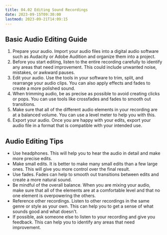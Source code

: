 ```yaml
---
title: 04.02 Editing Sound Recordings
date: 2023-09-15T09:30:00
lastmod: 2023-09-21T14:09:15
---
```


## Basic Audio Editing Guide

1. Prepare your audio. Import your audio files into a digital audio software such as Audacity or Adobe Audition and organize them into a project.
2. Before you start editing, listen to the entire recording carefully to identify any areas that need improvement. This could include unwanted noise, mistakes, or awkward pauses.
3. Edit your audio. Use the tools in your software to trim, split, and rearrange your audio clips. You can also apply effects and fades to create a more polished sound.
4. When trimming audio, be as precise as possible to avoid creating clicks or pops. You can use tools like crossfades and fades to smooth out transitions.
5. Make sure that all of the different audio elements in your recording are at a balanced volume. You can use a level meter to help you with this.
6. Export your audio. Once you are happy with your edits, export your audio file in a format that is compatible with your intended use.

## Audio Editing Tips

- Use headphones. This will help you to hear the audio in detail and make more precise edits.
- Make small edits. It is better to make many small edits than a few large ones. This will give you more control over the final result.
- Use fades. Fades can help to smooth out transitions between edits and create a more natural sound.
- Be mindful of the overall balance. When you are mixing your audio, make sure that all of the elements are at a comfortable level and that no one element is overpowering the others.
- Reference other recordings. Listen to other recordings in the same genre or style as your own. This can help you to get a sense of what sounds good and what doesn't.
- If possible, ask someone else to listen to your recording and give you feedback. This can help you to identify any areas that need improvement.
